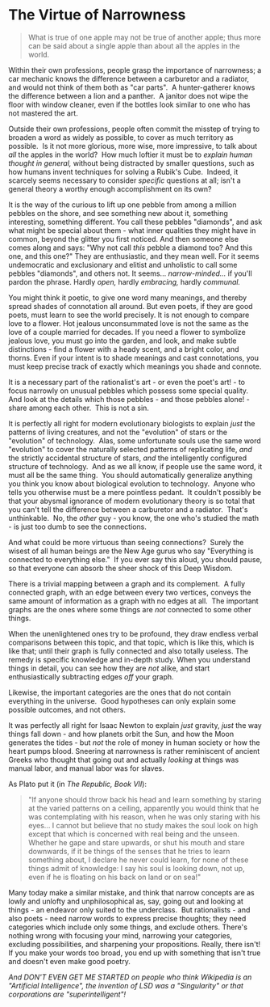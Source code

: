 
# The Virtue of Narrowness

> What is true of one apple may not be true of another apple; thus more can be said about a single apple than about all the apples in the world.

Within their own professions, people grasp the importance of
narrowness; a car mechanic knows the difference between a
carburetor and a radiator, and would not think of them both as "car
parts".  A hunter-gatherer knows the difference between a lion and
a panther.  A janitor does not wipe the floor with window cleaner,
even if the bottles look similar to one who has not mastered the
art.

Outside their own professions, people often commit the misstep of
trying to broaden a word as widely as possible, to cover as much
territory as possible.  Is it not more glorious, more wise, more
impressive, to talk about *all* the apples in the world?  How much
loftier it must be to *explain human thought in general,* without
being distracted by smaller questions, such as how humans invent
techniques for solving a Rubik's Cube.  Indeed, it scarcely seems
necessary to consider *specific* questions at all; isn't a general
theory a worthy enough accomplishment on its own?



It is the way of the curious to lift up one pebble from among a
million pebbles on the shore, and see something new about it,
something interesting, something different. You call these pebbles
"diamonds", and ask what might be special about them - what inner
qualities they might have in common, beyond the glitter you first
noticed. And then someone else comes along and says: "Why not call
*this* pebble a diamond too? And this one, and this one?" They are
enthusiastic, and they mean well. For it seems undemocratic and
exclusionary and elitist and unholistic to call some pebbles
"diamonds", and others not. It seems... *narrow-minded...* if
you'll pardon the phrase. Hardly *open,* hardly *embracing,* hardly
*communal.*

You might think it poetic, to give one word many meanings, and
thereby spread shades of connotation all around. But even poets, if
they are good poets, must learn to see the world precisely. It is
not enough to compare love to a flower. Hot jealous unconsummated
love is not the same as the love of a couple married for decades.
If you need a flower to symbolize jealous love, you must go into
the garden, and look, and make subtle distinctions - find a flower
with a heady scent, and a bright color, and thorns. Even if your
intent is to shade meanings and cast connotations, you must keep
precise track of exactly which meanings you shade and connote.

It is a necessary part of the rationalist's art - or even the
poet's art! - to focus narrowly on unusual pebbles which possess
some special quality. And look at the details which those pebbles -
and those pebbles alone! - share among each other.  This is not a
sin.

It is perfectly all right for modern evolutionary biologists to
explain *just* the patterns of living creatures, and not the
"evolution" of stars or the "evolution" of technology.  Alas, some
unfortunate souls use the same word "evolution" to cover the
naturally selected patterns of replicating life, *and* the strictly
accidental structure of stars, *and* the intelligently configured
structure of technology.  And as we all know, if people use the
same word, it must all be the same thing.  You should automatically
generalize anything you think you know about biological evolution
to technology.  Anyone who tells you otherwise must be a mere
pointless pedant.  It couldn't possibly be that your abysmal
ignorance of modern evolutionary theory is so total that you can't
tell the difference between a carburetor and a radiator.  That's
unthinkable.  No, the *other* guy - you know, the one who's studied
the math - is just too dumb to see the connections.

And what could be more virtuous than seeing connections?  Surely
the wisest of all human beings are the New Age gurus who say
"Everything is connected to everything else."  If you ever say this
aloud, you should pause, so that everyone can absorb the sheer
shock of this Deep Wisdom.

There is a trivial mapping between a graph and its complement.  A
fully connected graph, with an edge between every two vertices,
conveys the same amount of information as a graph with no edges at
all.  The important graphs are the ones where some things are *not*
connected to some other things.

When the unenlightened ones try to be profound, they draw endless
verbal comparisons between this topic, and that topic, which is
like this, which is like that; until their graph is fully connected
and also totally useless. The remedy is specific knowledge and
in-depth study. When you understand things in detail, you can see
how they are *not* alike, and start enthusiastically subtracting
edges *off* your graph.

Likewise, the important categories are the ones that do not contain
everything in the universe.  Good hypotheses can only explain some
possible outcomes, and not others.

It was perfectly all right for Isaac Newton to explain *just*
gravity, *just* the way things fall down - and how planets orbit
the Sun, and how the Moon generates the tides - but *not* the role
of money in human society or how the heart pumps blood. Sneering at
narrowness is rather reminiscent of ancient Greeks who thought that
going out and actually *looking* at things was manual labor, and
manual labor was for slaves.

As Plato put it (in *The Republic, Book VII*):

> "If anyone should throw back his head and learn something by
> staring at the varied patterns on a ceiling, apparently you would
> think that he was contemplating with his reason, when he was only
> staring with his eyes... I cannot but believe that no study makes
> the soul look on high except that which is concerned with real
> being and the unseen. Whether he gape and stare upwards, or shut
> his mouth and stare downwards, if it be things of the senses that
> he tries to learn something about, I declare he never could learn,
> for none of these things admit of knowledge: I say his soul is
> looking down, not up, even if he is floating on his back on land or
> on sea!"

Many today make a similar mistake, and think that narrow concepts
are as lowly and unlofty and unphilosophical as, say, going out and
looking at things - an endeavor only suited to the underclass.  But
rationalists - and also poets - need narrow words to express
precise thoughts; they need categories which include only some
things, and exclude others. There's nothing wrong with focusing
your mind, narrowing your categories, excluding possibilities, and
sharpening your propositions. Really, there isn't! If you make your
words too broad, you end up with something that isn't true and
doesn't even make good poetry.

*And DON'T EVEN GET ME STARTED on people who think Wikipedia is an "Artificial Intelligence", the invention of LSD was a "Singularity" or that corporations are "superintelligent"!*
